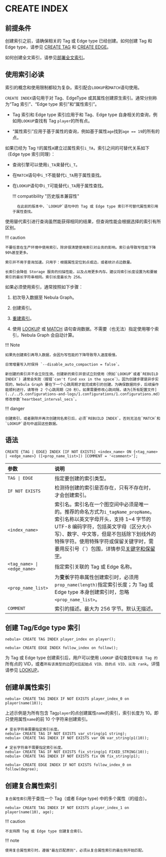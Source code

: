 # CREATE INDEX

## 前提条件

创建索引之前，请确保相关的 Tag 或 Edge type 已经创建。如何创建 Tag 和 Edge type，请参见 [CREATE TAG](../10.tag-statements/1.create-tag.md) 和 [CREATE EDGE](../11.edge-type-statements/1.create-edge.md)。

如何创建全文索引，请参见[部署全文索引](../../4.deployment-and-installation/6.deploy-text-based-index/2.deploy-es.md)。

## 使用索引必读

索引的概念和使用限制都较为复杂。索引配合`LOOKUP`和`MATCH`语句使用。

`CREATE INDEX`语句用于对 Tag、EdgeType 或其属性创建原生索引。通常分别称为“Tag 索引”、“Edge type 索引”和“属性索引”。

- Tag 索引和 Edge type 索引应用于和 Tag、Edge type 自身相关的查询，例如用`LOOKUP`查找有 Tag `player`的所有点。

- “属性索引”应用于基于属性的查询，例如基于属性`age`找到`age == 19`的所有的点。

如果已经为 Tag `T`的属性`A`建立过属性索引`i_TA`，索引之间的可替代关系如下（Edge type 索引同理）：

- 查询引擎可以使用`i_TA`来替代`i_T`。

- 在`MATCH`语句中`i_T`不能替代`i_TA`用于属性查找。

- 在`LOOKUP`语句中`i_T`可能替代`i_TA`用于属性查找。

  !!! compatibility "历史版本兼容性"

        在此前的版本中，`LOOKUP`语句中的 Tag 或 Edge type 索引不可替代属性索引用于属性查找。

使用替代索引进行查询虽然能获得相同的结果，但查询性能会根据选择的索引有所区别。

!!! caution

    不要任意在生产环境中使用索引，除非很清楚使用索引对业务的影响。索引会导致写性能下降 90%甚至更多。
    
    索引并不用于查询加速。只用于：根据属性定位到点或边，或者统计点边数量。

    长索引会降低 Storage 服务的扫描性能，以及占用更多内存。建议将索引长度设置为和要被索引的最长字符串相同。索引长度最长为 256。

如果必须使用索引，通常按照如下步骤：

1. 初次导入数据至 Nebula Graph。

2. 创建索引。

3. [重建索引](4.rebuild-native-index.md)。

4. 使用 [LOOKUP](../7.general-query-statements/5.lookup.md) 或 [MATCH](../7.general-query-statements/2.match.md) 语句查询数据。不需要（也无法）指定使用哪个索引，Nebula Graph 会自动计算。

!!! Note

    如果先创建索引再导入数据，会因为写性能的下降导致导入速度极慢。

    日常增量写入时保持 `--disable_auto_compaction = false`。

    新创建的索引并不会立刻生效。创建新的索引并尝试立刻使用（例如`LOOKUP`或者`REBUILD INDEX`) 通常会失败（报错`can't find xxx in the space`）。因为创建步骤是异步实现的，Nebula Graph 要在下一个心跳周期才能完成索引的创建。为确保数据同步，后续操作能顺利进行，请等待 2 个心跳周期（20 秒）。如果需要修改心跳间隔，请为[所有配置文件](../../5.configurations-and-logs/1.configurations/1.configurations.md)修改参数`heartbeat_interval_secs`。

!!! danger

    创建索引，或者删除并再次创建同名索引后，必须`REBUILD INDEX`。否则无法在`MATCH`和`LOOKUP`语句中返回这些数据。

## 语法

```ngql
CREATE {TAG | EDGE} INDEX [IF NOT EXISTS] <index_name> ON {<tag_name> | <edge_name>} ([<prop_name_list>]) [COMMENT = '<comment>'];
```

|参数|说明|
|:---|:---|
|`TAG \| EDGE`| 指定要创建的索引类型。|
|`IF NOT EXISTS`|检测待创建的索引是否存在，只有不存在时，才会创建索引。|
|`<index_name>`|索引名。索引名在一个图空间中必须是唯一的。推荐的命名方式为`i_tagName_propName`。索引名称以英文字母开头，支持 1~4 字节的 UTF-8 编码字符，包括英文字母（区分大小写）、数字、中文等，但是不包括除下划线外的特殊字符。使用特殊字符或保留关键字时，需要用反引号（\`）包围，详情参见[关键字和保留字](../../3.ngql-guide/1.nGQL-overview/keywords-and-reserved-words.md)。|
|`<tag_name> \| <edge_name>`|指定索引关联的 Tag 或 Edge 名称。|
|`<prop_name_list>`|为**变长**字符串属性创建索引时，必须用`prop_name(length)`指定索引长度；为 Tag 或 Edge type 本身创建索引时，忽略`<prop_name_list>`。|
|`COMMENT`|索引的描述。最大为 256 字节。默认无描述。|

## 创建 Tag/Edge type 索引

```ngql
nebula> CREATE TAG INDEX player_index on player();
```

```ngql
nebula> CREATE EDGE INDEX follow_index on follow();
```

为 Tag 或 Edge type 创建索引后，用户可以使用 `LOOKUP` 语句查找`带有该 Tag 的`所有点的 VID，或者`所有该类型的边`的`对应起始点 VID、目的点 VID、以及 rank`。详情请参见 [LOOKUP](../7.general-query-statements/5.lookup.md)。

## 创建单属性索引

```ngql
nebula> CREATE TAG INDEX IF NOT EXISTS player_index_0 on player(name(10));
```

上述示例是为所有包含 Tag`player`的点创建属性`name`的索引，索引长度为 10。即只使用属性`name`的前 10 个字符来创建索引。

```ngql
# 变长字符串需要指定索引长度。
nebula> CREATE TAG IF NOT EXISTS var_string(p1 string);
nebula> CREATE TAG INDEX IF NOT EXISTS var ON var_string(p1(10));

# 定长字符串不需要指定索引长度。
nebula> CREATE TAG IF NOT EXISTS fix_string(p1 FIXED_STRING(10));
nebula> CREATE TAG INDEX IF NOT EXISTS fix ON fix_string(p1);
```

```ngql
nebula> CREATE EDGE INDEX IF NOT EXISTS follow_index_0 on follow(degree);
```

## 创建复合属性索引

`复合属性索引`用于查找一个 Tag（或者 Edge type) 中的多个属性（的组合）。

```ngql
nebula> CREATE TAG INDEX IF NOT EXISTS player_index_1 on player(name(10), age);
```

!!! caution
   
    不支持跨 Tag 或 Edge type 创建复合索引。
    
!!! note
   
    使用复合属性索引时，遵循"最左匹配原则"，必须从复合属性索引的最左侧开始匹配。
<!--    
    需要注意的是：
    
    - 如果`LOOKUP`语句没有匹配复合属性索引，会退化为全表扫描。
    
    - 如果`MATCH`语句没有匹配复合属性索引，会返回报错。
    
    请参见下方示例。

    ```ngql
    # 为标签 t 的前三个属性创建复合属性索引。
    nebula> CREATE TAG INDEX example_index ON TAG t(p1, p2, p3);

    # 注意：无法匹配到索引，因为不是从 p1 开始，会返回找不到有效索引的报错。
    nebula> MATCH (v:t) WHERE t.p2 == 2 and t.p3 == 3; 
    
    # 注意：无法匹配到索引，但是退化为全表扫描进行查询。
    nebula> LOOKUP ON t2 where t.p2 == 2;

    # 可以匹配到索引。
    nebula> MATCH (v:t) WHERE t.p1 == 1;  
    # 可以匹配到索引，因为 p1 和 p2 是连续的。
    nebula> MATCH (v:t) WHERE t.p1 == 1 and t.p2 == 2;  
    # 可以匹配到索引，因为 p1、p2、p3 是连续的。
    nebula> MATCH (v:t) WHERE t.p1 == 1 and t.p2 == 2 and t.p3 == 3; 
    ```
-->
